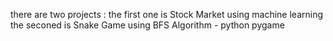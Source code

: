 there are two projects :
the first one is Stock Market using machine learning
the seconed is Snake Game using BFS Algorithm - python pygame
